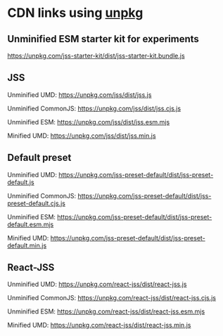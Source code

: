 # CDN links using [unpkg](https://unpkg.com)

## Unminified ESM starter kit for experiments

https://unpkg.com/jss-starter-kit/dist/jss-starter-kit.bundle.js

## JSS

Unminified UMD:
https://unpkg.com/jss/dist/jss.js

Unminified CommonJS:
https://unpkg.com/jss/dist/jss.cjs.js

Unminified ESM:
https://unpkg.com/jss/dist/jss.esm.mjs

Minified UMD:
https://unpkg.com/jss/dist/jss.min.js

## Default preset

Unminified UMD:
https://unpkg.com/jss-preset-default/dist/jss-preset-default.js

Unminified CommonJS:
https://unpkg.com/jss-preset-default/dist/jss-preset-default.cjs.js

Unminified ESM:
https://unpkg.com/jss-preset-default/dist/jss-preset-default.esm.mjs

Minified UMD:
https://unpkg.com/jss-preset-default/dist/jss-preset-default.min.js

## React-JSS

Unminified UMD:
https://unpkg.com/react-jss/dist/react-jss.js

Unminified CommonJS:
https://unpkg.com/react-jss/dist/react-jss.cjs.js

Unminified ESM:
https://unpkg.com/react-jss/dist/react-jss.esm.mjs

Minified UMD:
https://unpkg.com/react-jss/dist/react-jss.min.js

